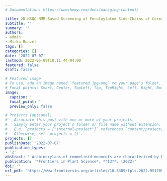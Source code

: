 ```yaml
---
# Documentation: https://wowchemy.com/docs/managing-content/

title: 2D-HSQC-NMR-Based Screening of Feruloylated Side-Chains of Cereal Grain Arabinoxylans
subtitle: ''
summary: ''
authors:
- admin
- Mirko Bunzel
tags: []
categories: []
date: '2022-07-07'
lastmod: 2022-05-09T10:11:44-04:00
featured: false
draft: false

# Featured image
# To use, add an image named `featured.jpg/png` to your page's folder.
# Focal points: Smart, Center, TopLeft, Top, TopRight, Left, Right, BottomLeft, Bottom, BottomRight.
image:
  caption: ''
  focal_point: ''
  preview_only: false

# Projects (optional).
#   Associate this post with one or more of your projects.
#   Simply enter your project's folder or file name without extension.
#   E.g. `projects = ["internal-project"]` references `content/project/deep-learning/index.md`.
#   Otherwise, set `projects = []`.
projects: []
publishDate: '2022-07-07'
publication_types:
- '2'
abstract: ' Arabinoxylans of commelinid monocots are characterized by high contents of ferulic acid that is incorporated into arabinose-bearing side-chains of varying complexity. Species-related differences in the feruloylated side-chain profiles of grain arabinoxylans are observed and lead to differences in arabinoxylan functionality. Here, a semi-quantitative assay based on <sup>1</sup>H-<sup>13</sup>C-correlation NMR spectroscopy (HSQC experiment) was developed to profile feruloylated side-chains of cereal grain arabinoxylans. Following acidic liberation of the feruloylated side-chains from the xylan backbone and a clean-up step using C18 solid phase extraction, the feruloylated oligosaccharides FA (5-O-trans-feruloyl-L-arabinofuranose), FAX (β-<sc>d</sc>-xylopyranosyl-(1 → 2)-5-O-trans-feruloyl-<sc>l</sc>-arabinofuranose) and FAXG (α-<sc>l</sc>-galactopyranosyl-(1 → 2)-β-<sc>d</sc>-xylopyranosyl-(1 → 2)-5-O-trans-feruloyl-<sc>l</sc>-arabinofuranose) were analyzed by HSQC-NMR. Marker signals were identified for each compound, and experimental conditions such as solvent and internal standard as well as measurement and processing conditions were optimized for a semi-quantitative determination. The approach was validated with respect to accuracy, precision, limit of detection, and limit of quantification. The newly developed approach was applied to several cereal samples including oats, popcorn maize, wheat, and wild rice. Data were compared to an HPLC-DAD/MS approach published earlier by our group, demonstrating that the results of the HSQC approach were comparable to the more time-consuming and technically more challenging HPLC-DAD/MS method.'
publication: '*Frontiers in Plant Science*, **13**, (2022)'
doi: ''
url_pdf: 'https://www.frontiersin.org/articles/10.3389/fpls.2022.951705'
---
```

